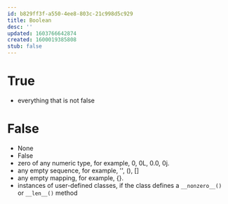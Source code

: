 ```yaml
---
id: b829ff3f-a550-4ee8-803c-21c998d5c929
title: Boolean
desc: ''
updated: 1603766642874
created: 1600019385808
stub: false
---
```



# True
- everything that is not false

# False
- None
- False
- zero of any numeric type, for example, 0, 0L, 0.0, 0j.
- any empty sequence, for example, '', (), []
- any empty mapping, for example, {}.
- instances of user-defined classes, if the class defines a `__nonzero__()` or    `__len__()` method
